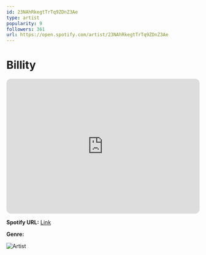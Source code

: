 ```yaml
---
id: 23NAhRkegtTrTq9ZDnZ3Ae
type: artist
popularity: 9
followers: 361
url: https://open.spotify.com/artist/23NAhRkegtTrTq9ZDnZ3Ae
---
```

# Billity

<iframe style="border-radius:12px" src="https://open.spotify.com/embed/artist/23NAhRkegtTrTq9ZDnZ3Ae" width="100%" height="352" frameBorder="0" allowfullscreen="" allow="autoplay; clipboard-write; encrypted-media; fullscreen; picture-in-picture" loading="lazy"></iframe>

**Spotify URL:** [Link](https://open.spotify.com/artist/23NAhRkegtTrTq9ZDnZ3Ae)

**Genre:** 

![Artist](https://i.scdn.co/image/ab6761610000e5ebb12f87c56e52144ca78642c2)
